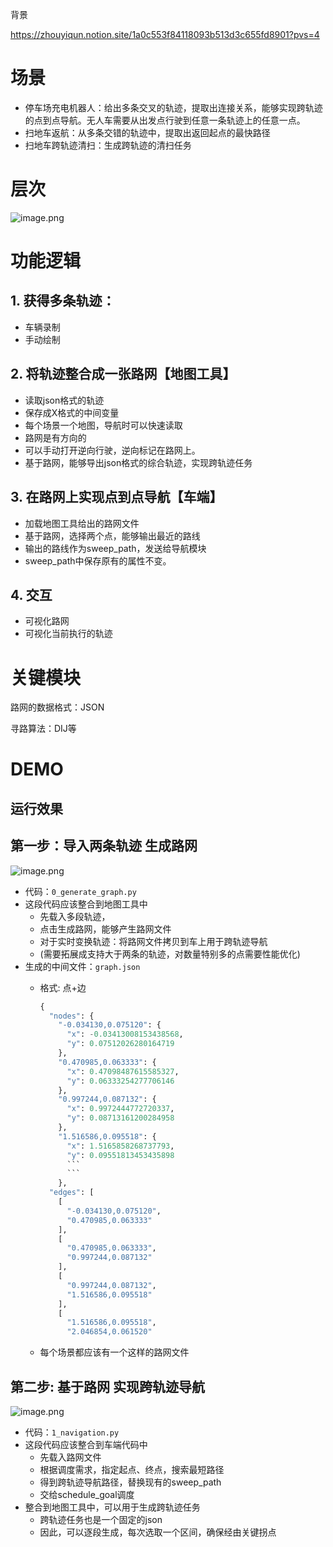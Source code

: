 背景

https://zhouyiqun.notion.site/1a0c553f84118093b513d3c655fd8901?pvs=4

# 场景

- 停车场充电机器人：给出多条交叉的轨迹，提取出连接关系，能够实现跨轨迹的点到点导航。无人车需要从出发点行驶到任意一条轨迹上的任意一点。
- 扫地车返航：从多条交错的轨迹中，提取出返回起点的最快路径
- 扫地车跨轨迹清扫：生成跨轨迹的清扫任务

# 层次

![image.png](attachment:5ae00133-8d94-4314-83d1-142b09876a53:image.png)

# 功能逻辑

## 1. 获得多条轨迹：

- 车辆录制
- 手动绘制

## 2. 将轨迹整合成一张路网【地图工具】

- 读取json格式的轨迹
- 保存成X格式的中间变量
- 每个场景一个地图，导航时可以快速读取
- 路网是有方向的
- 可以手动打开逆向行驶，逆向标记在路网上。
- 基于路网，能够导出json格式的综合轨迹，实现跨轨迹任务

## 3. 在路网上实现点到点导航【车端】

- 加载地图工具给出的路网文件
- 基于路网，选择两个点，能够输出最近的路线
- 输出的路线作为sweep_path，发送给导航模块
- sweep_path中保存原有的属性不变。

## 4. 交互

- 可视化路网
- 可视化当前执行的轨迹

# 关键模块

路网的数据格式：JSON

寻路算法：DIJ等

# DEMO

## 运行效果

## 第一步：导入两条轨迹 生成路网

![image.png](attachment:cac59a6c-6996-442e-be10-34c4394ed4e0:image.png)

- 代码：`0_generate_graph.py`
- 这段代码应该整合到地图工具中
    - 先载入多段轨迹，
    - 点击生成路网，能够产生路网文件
    - 对于实时变换轨迹：将路网文件拷贝到车上用于跨轨迹导航
    - (需要拓展成支持大于两条的轨迹，对数量特别多的点需要性能优化)
- 生成的中间文件：`graph.json`
    - 格式: 点+边

        ```python
        {
          "nodes": {
            "-0.034130,0.075120": {
              "x": -0.03413008153438568,
              "y": 0.07512026280164719
            },
            "0.470985,0.063333": {
              "x": 0.47098487615585327,
              "y": 0.06333254277706146
            },
            "0.997244,0.087132": {
              "x": 0.9972444772720337,
              "y": 0.08713161200284958
            },
            "1.516586,0.095518": {
              "x": 1.5165858268737793,
              "y": 0.09551813453435898
              ```
              ```
            },
          "edges": [
            [
              "-0.034130,0.075120",
              "0.470985,0.063333"
            ],
            [
              "0.470985,0.063333",
              "0.997244,0.087132"
            ],
            [
              "0.997244,0.087132",
              "1.516586,0.095518"
            ],
            [
              "1.516586,0.095518",
              "2.046854,0.061520"
        ```

    - 每个场景都应该有一个这样的路网文件

## 第二步: 基于路网 实现跨轨迹导航

![image.png](attachment:2dcd5bd9-accd-447c-a167-3b79d4426ff9:image.png)

- 代码：`1_navigation.py`
- 这段代码应该整合到车端代码中
    - 先载入路网文件
    - 根据调度需求，指定起点、终点，搜索最短路径
    - 得到跨轨迹导航路径，替换现有的sweep_path
    - 交给schedule_goal调度
- 整合到地图工具中，可以用于生成跨轨迹任务
    - 跨轨迹任务也是一个固定的json
    - 因此，可以逐段生成，每次选取一个区间，确保经由关键拐点